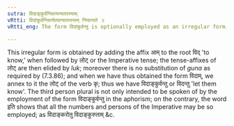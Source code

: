 ```yaml
---
sutra: विदाङ्कुर्वन्त्वित्यन्यतरस्याम्
vRtti: विदांकुर्वन्त्वित्येतदन्यतरस्याम् निपात्यते ॥
vRtti_eng: The form विदांकुर्वन्तु is optionally employed as an irregular form.

---
```

This irregular form is obtained by adding the affix आम् to the root विद् 'to know,' when followed by लोट् or the Imperative tense; the tense-affixes of लोट् are then elided by _luk_; moreover there is no substitution of _guna_ as required by (7.3.86); and when we have thus obtained the form विदाम्, we annex to it the लोट् of the verb कृ; thus we have विदाङ्कुर्वन्तु or विदन्तु 'let them know'. The third person plural is not only intended to be spoken of by the employment of the form विदाङ्कुर्वन्तु in the aphorism; on the contrary, the word इति shows that all the numbers and persons of the Imperative may be so employed; as विदाङ्करोतु विदाङ्कुरुताम् &c.